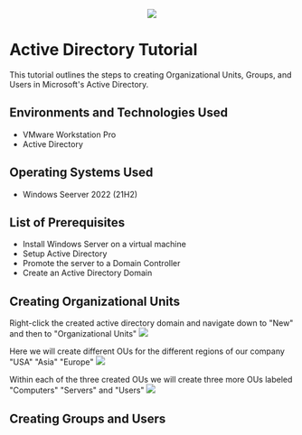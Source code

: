 <p align="center">
<img src="https://i.imgur.com/Esqi3CH.png"/>
</p>

<h1>Active Directory Tutorial</h1>
This tutorial outlines the steps to creating Organizational Units, Groups, and Users in Microsoft's Active Directory.

<h2>Environments and Technologies Used</h2>

- VMware Workstation Pro
- Active Directory

<h2>Operating Systems Used </h2>

- Windows Seerver 2022</b> (21H2)

<h2>List of Prerequisites</h2>

- Install Windows Server on a virtual machine
- Setup Active Directory
- Promote the server to a Domain Controller
- Create an Active Directory Domain

<h2>Creating Organizational Units</h2>

<p>
Right-click the created active directory domain and navigate down to "New" and then to "Organizational Units"
<img src="https://imgur.com/OVGvf9m.png"/>
</p>

<p>
Here we will create different OUs for the different regions of our company "USA" "Asia" "Europe"
<img src="https://imgur.com/wIqj529.png"/>
</p>

<p>
Within each of the three created OUs we will create three more OUs labeled "Computers" "Servers" and "Users"
<img src="https://imgur.com/3XZbg7B.png"/>
</p>

<h2>Creating Groups and Users</h2>

